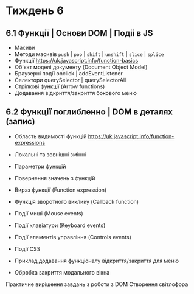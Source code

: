 # Тиждень 6

## 6.1 Функції | Основи DOM | Подіі в JS
- Масиви 
- Методи масивів `push` | `pop` | `shift` | `unshift` | `slice` | `splice`
- Функції https://uk.javascript.info/function-basics
- Об'єкт моделі документу (Document Object Model)
- Браузерні події onclick | addEventListener
- Селектори querySelector | querySelectorAll
- Стрілкові функції (Arrow functions)
- Додавання відкриття/закриття бокового меню

## 6.2 Функції поглибленно | DOM в деталях (запис)
- Область видимості функцій https://uk.javascript.info/function-expressions
- Локальні та зовнішні змінні 
- Параметри функцій 
- Повернення значень з функцій
- Вираз функції (Function expression)
- Функція зворотного виклику (Callback function)

- Події миші (Mouse events)
- Події клавіатури (Keyboard events)
- Події елементів управління (Controls events)
- Події CSS
- Приклад додавання функціоналу відкриття/закриття для меню
- Обробка закриття модального вікна

Практичне вирішення завдань з роботи з DOM
Створення світлофора
